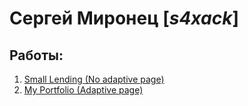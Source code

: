 # Сергей Миронец [*s4xack*]
## Работы:
1. [Small Lending (No adaptive page)](SmallLending/index.html)
2. [My Portfolio (Adaptive page)](MyPortfolio/index.html)